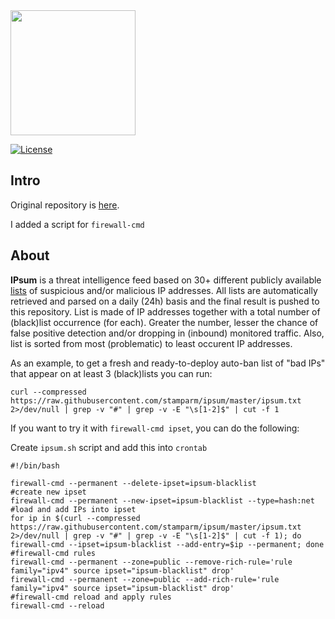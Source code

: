 <img src="https://user-images.githubusercontent.com/64634630/192131628-a5a8a9ab-a973-498f-817d-01844157969d.png" width="200" height="200">

[![License](https://img.shields.io/badge/license-The_Unlicense-red.svg)](https://unlicense.org/)

Intro
----
Original repository is [here](https://github.com/stamparm/ipsum).

I added a script for `firewall-cmd`

About
----

**IPsum** is a threat intelligence feed based on 30+ different publicly available [lists](https://github.com/stamparm/maltrail) of suspicious and/or malicious IP addresses. All lists are automatically retrieved and parsed on a daily (24h) basis and the final result is pushed to this repository. List is made of IP addresses together with a total number of (black)list occurrence (for each). Greater the number, lesser the chance of false positive detection and/or dropping in (inbound) monitored traffic. Also, list is sorted from most (problematic) to least occurent IP addresses.

As an example, to get a fresh and ready-to-deploy auto-ban list of "bad IPs" that appear on at least 3 (black)lists you can run:

```
curl --compressed https://raw.githubusercontent.com/stamparm/ipsum/master/ipsum.txt 2>/dev/null | grep -v "#" | grep -v -E "\s[1-2]$" | cut -f 1
```

If you want to try it with `firewall-cmd ipset`, you can do the following:

Create `ipsum.sh` script and add this into `crontab`

```
#!/bin/bash

firewall-cmd --permanent --delete-ipset=ipsum-blacklist 
#create new ipset
firewall-cmd --permanent --new-ipset=ipsum-blacklist --type=hash:net
#load and add IPs into ipset 
for ip in $(curl --compressed https://raw.githubusercontent.com/stamparm/ipsum/master/ipsum.txt 2>/dev/null | grep -v "#" | grep -v -E "\s[1-2]$" | cut -f 1); do firewall-cmd --ipset=ipsum-blacklist --add-entry=$ip --permanent; done
#firewall-cmd rules
firewall-cmd --permanent --zone=public --remove-rich-rule='rule family="ipv4" source ipset="ipsum-blacklist" drop'
firewall-cmd --permanent --zone=public --add-rich-rule='rule family="ipv4" source ipset="ipsum-blacklist" drop'
#firewall-cmd reload and apply rules
firewall-cmd --reload

```

